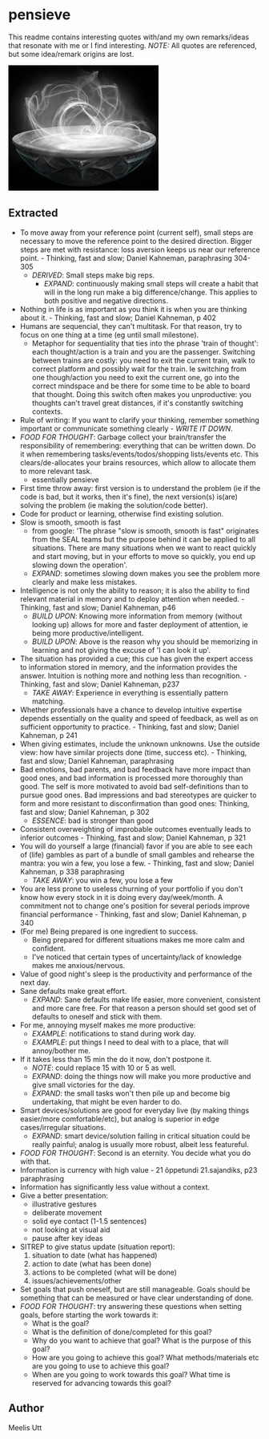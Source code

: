 # pensieve

This readme contains interesting quotes with/and my own remarks/ideas that resonate with me or I find interesting. *NOTE:* All quotes are referenced, but some idea/remark origins are lost.

<img src="../images/pensieve.webp" alt="pensive" height="250" width="300"/>

## Extracted

* To move away from your reference point (current self), small steps are necessary to move the reference point to the desired direction. Bigger steps are met with resistance: loss aversion keeps us near our reference point. - Thinking, fast and slow; Daniel Kahneman, paraphrasing 304-305
	* *DERIVED*: Small steps make big reps.
		* *EXPAND*: continuously making small steps will create a habit that will in the long run make a big difference/change. This applies to both positive and negative directions.
* Nothing in life is as important as you think it is when you are thinking about it. - Thinking, fast and slow; Daniel Kahneman, p 402
* Humans are sequencial, they can't multitask. For that reason, try to focus on one thing at a time (eg until small milestone).
	* Metaphor for sequentiality that ties into the phrase 'train of thought': each thought/action is a train and you are the passenger. Switching between trains are costly: you need to exit the current train, walk to correct platform and possibly wait for the train. Ie switching from one though/action you need to exit the current one, go into the correct mindspace and be there for some time to be able to board that thought. Doing this switch often makes you unproductive: you thoughts can't travel great distances, if it's constantly switching contexts.
* Rule of writing: If you want to clarify your thinking, remember something important or communicate something clearly - *WRITE IT DOWN*.
* *FOOD FOR THOUGHT*: Garbage collect your brain/transfer the responsibility of remembering: everything that can be written down. Do it when remembering tasks/events/todos/shopping lists/events etc.  This clears/de-allocates your brains resources, which allow to allocate them to more relevant task.
	* essentially pensieve
* First time throw away: first version is to understand the problem (ie if the code is bad, but it works, then it's fine), the next version(s) is(are) solving the problem (ie making the solution/code better).
* Code for product or learning, otherwise find existing solution.
* Slow is smooth, smooth is fast
	* from google: 'The phrase "slow is smooth, smooth is fast" originates from the SEAL teams but the purpose behind it can be applied to all situations. There are many situations when we want to react quickly and start moving, but in your efforts to move so quickly, you end up slowing down the operation'. 
	* *EXPAND*: sometimes slowing down makes you see the problem more clearly and make less mistakes.
* Intelligence is not only the ability to reason; it is also the ability to find relevant material in memory and to deploy attention when needed. - Thinking, fast and slow; Daniel Kahneman, p46
	* *BUILD UPON*: Knowing more information from memory (without looking up) allows for more and faster deployment of attention, ie being more productive/intelligent.
	* *BUILD UPON*: Above is the reason why you should be memorizing in learning and not giving the excuse of 'I can look it up'.
* The situation has provided a cue; this cue has given the expert access to information stored in memory, and the information provides the answer. Intuition is nothing more and nothing less than recognition. - Thinking, fast and slow; Daniel Kahneman, p237
	* *TAKE AWAY*: Experience in everything is essentially pattern matching.
* Whether professionals have a chance to develop intuitive expertise depends essentially on the quality and speed of feedback, as well as on sufficient opportunity to practice. - Thinking, fast and slow; Daniel Kahneman, p 241
* When giving estimates, include the unknown unknowns. Use the outside view: how have similar projects done (time, success etc). - Thinking, fast and slow; Daniel Kahneman, paraphrasing
* Bad emotions, bad parents, and bad feedback have more impact than good ones, and bad information is processed more thoroughly than good. The self is more motivated to avoid bad self-definitions than to pursue good ones. Bad impressions and bad stereotypes are quicker to form and more resistant to disconfirmation than good ones: Thinking, fast and slow; Daniel Kahneman, p 302 
	* *ESSENCE*: bad is stronger than good
* Consistent overweighting of improbable outcomes eventually leads to inferior outcomes - Thinking, fast and slow; Daniel Kahneman, p 321
* You will do yourself a large (financial) favor if you are able to see each of (life) gambles as part of a bundle of small gambles and rehearse the mantra: you win a few, you lose a few. - Thinking, fast and slow; Daniel Kahneman, p 338 paraphrasing
	* *TAKE AWAY*: you win a few, you lose a few
* You are less prone to useless churning of your portfolio if you don't know how every stock in it is doing every day/week/month. A commitment not to change one's position for several periods improve financial performance -  Thinking, fast and slow; Daniel Kahneman, p 340
* (For me) Being prepared is one ingredient to success.
	* Being prepared for different situations makes me more calm and confident.
	* I've noticed that certain types of uncertainty/lack of knowledge makes me anxious/nervous.
* Value of good night's sleep is the productivity and performance of the next day.
* Sane defaults make great effort.
	* *EXPAND*: Sane defaults make life easier, more convenient, consistent and more care free. For that reason a person should set good set of defaults to oneself and stick with them.
* For me, annoying myself makes me more productive:
	* *EXAMPLE*: notifications to stand during work day.
	* *EXAMPLE*: put things I need to deal with to a place, that will annoy/bother me.
* If it takes less than 15 min the do it now, don't postpone it.
	* *NOTE*: could replace 15 with 10 or 5 as well.
	* *EXPAND*: doing the things now will make you more productive and give small victories for the day.
	* *EXPAND*: the small tasks won't then pile up and become big undertaking, that might be even harder to do.
* Smart devices/solutions are good for everyday live (by making things easier/more comfortable/etc), but analog is superior in edge cases/irregular situations.
	* *EXPAND*: smart device/solution failing in critical situation could be really painful; analog is usually more robust, albeit less featureful.
* *FOOD FOR THOUGHT*: Second is an eternity. You decide what you do with that.
* Information is currency with high value - 21 õppetundi 21.sajandiks, p23 paraphrasing
* Information has significantly less value without a context.
* Give a better presentation:
	* illustrative gestures
	* deliberate movement
	* solid eye contact (1-1.5 sentences)
	* not looking at visual aid
	* pause after key ideas
* SITREP to give status update (situation report): 
	1. situation to date (what has happened)
	2. action to date (what has been done)
	3. actions to be completed (what will be done)
	4. issues/achievements/other
* Set goals that push oneself, but are still manageable. Goals should be something that can be measured or have clear understanding of done.
* *FOOD FOR THOUGHT*: try answering these questions when setting goals, before starting the work towards it:
	* What is the goal?
	* What is the definition of done/completed for this goal?
	* Why do you want to achieve that goal? What is the purpose of this goal?
	* How are you going to achieve this goal? What methods/materials etc are you going to use to achieve this goal?
	* When are you going to work towards this goal? What time is reserved for advancing towards this goal?

## Author

Meelis Utt
